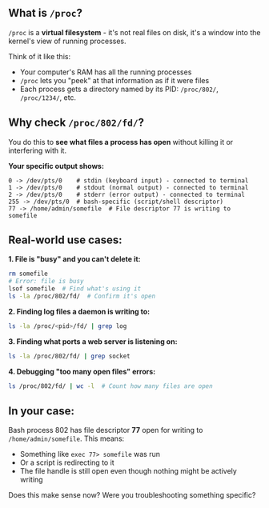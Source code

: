 ## What is `/proc`?

`/proc` is a **virtual filesystem** - it's not real files on disk, it's a window into the kernel's view of running processes.

Think of it like this:
- Your computer's RAM has all the running processes
- `/proc` lets you "peek" at that information as if it were files
- Each process gets a directory named by its PID: `/proc/802/`, `/proc/1234/`, etc.

## Why check `/proc/802/fd/`?

You do this to **see what files a process has open** without killing it or interfering with it.

**Your specific output shows:**

```
0 -> /dev/pts/0    # stdin (keyboard input) - connected to terminal
1 -> /dev/pts/0    # stdout (normal output) - connected to terminal  
2 -> /dev/pts/0    # stderr (error output) - connected to terminal
255 -> /dev/pts/0  # bash-specific (script/shell descriptor)
77 -> /home/admin/somefile  # File descriptor 77 is writing to somefile
```

## Real-world use cases:

**1. File is "busy" and you can't delete it:**
```bash
rm somefile
# Error: file is busy
lsof somefile  # Find what's using it
ls -la /proc/802/fd/  # Confirm it's open
```

**2. Finding log files a daemon is writing to:**
```bash
ls -la /proc/<pid>/fd/ | grep log
```

**3. Finding what ports a web server is listening on:**
```bash
ls -la /proc/802/fd/ | grep socket
```

**4. Debugging "too many open files" errors:**
```bash
ls /proc/802/fd/ | wc -l  # Count how many files are open
```

## In your case:

Bash process 802 has file descriptor **77** open for writing to `/home/admin/somefile`. This means:
- Something like `exec 77> somefile` was run
- Or a script is redirecting to it
- The file handle is still open even though nothing might be actively writing

Does this make sense now? Were you troubleshooting something specific?
